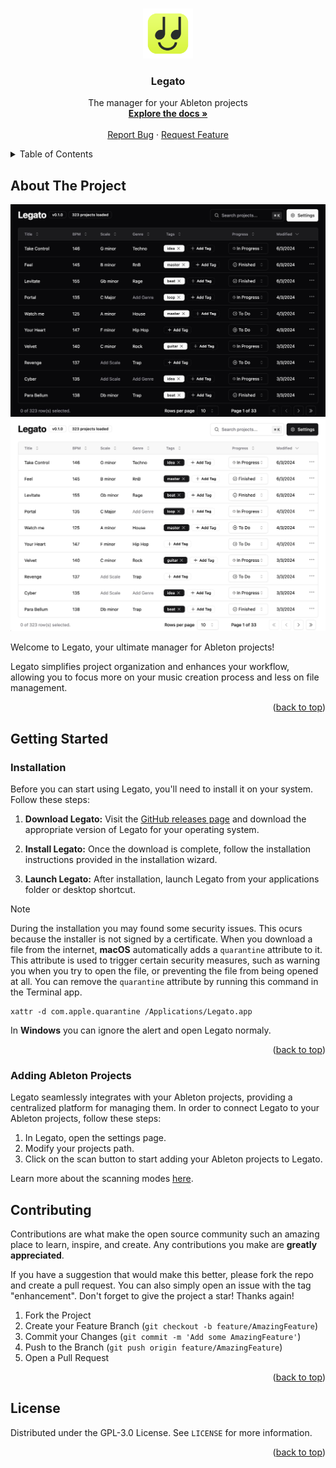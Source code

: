 <a name="readme-top"></a>

<!-- PROJECT LOGO -->
<br />
<div align="center">
  <a href="https://github.com/pruizlezcano/legato">
    <img src="assets/icon.png" alt="Logo" width="80" height="80">
  </a>

  <h3 align="center">Legato</h3>

  <p align="center">
    The manager for your Ableton projects
    <br />
    <a href="https://pruizlezcano.github.io/legato"><strong>Explore the docs »</strong></a>
    <br />
    <br />
    <a href="https://github.com/pruizlezcano/legato/issues">Report Bug</a>
    ·
    <a href="https://github.com/pruizlezcano/legato/issues">Request Feature</a>
  </p>
</div>



<!-- TABLE OF CONTENTS -->
<details>
  <summary>Table of Contents</summary>
  <ol>
    <li>
      <a href="#about-the-project">About The Project</a>
    </li>
    <li>
      <a href="#getting-started">Getting Started</a>
      <ul>
        <li><a href="#installation">Installation</a></li>
        <li><a href="#adding-ableton-projects">Adding Ableton projects</a></li>
      </ul>
    </li>
    <li><a href="#contributing">Contributing</a></li>
    <li><a href="#license">License</a></li>
  </ol>
</details>



<!-- ABOUT THE PROJECT -->
## About The Project
![Legato Screen Shot Dark](/docs/src/assets/legato-screenshot-dark.jpg#gh-dark-mode-only)![Legato Screen Shot Light](/docs/src/assets/legato-screenshot-light.jpg#gh-light-mode-only)

Welcome to Legato, your ultimate manager for Ableton projects!

Legato simplifies project organization and enhances your workflow, allowing you to focus more on your music creation process and less on file management.

<p align="right">(<a href="#readme-top">back to top</a>)</p>


<!-- GETTING STARTED -->
## Getting Started

### Installation

Before you can start using Legato, you'll need to install it on your system. Follow these steps:

1. **Download Legato:** Visit the [GitHub releases page](https://github.com/pruizlezcano/legato/releases/latest) and download the appropriate version of Legato for your operating system.

2. **Install Legato:** Once the download is complete, follow the installation instructions provided in the installation wizard.

3. **Launch Legato:** After installation, launch Legato from your applications folder or desktop shortcut.

> [!NOTE]
> During the installation you may found some security issues. This ocurs because the installer is not signed by a certificate.
> When you download a file from the internet, **macOS** automatically adds a `quarantine` attribute to it. This attribute is used to trigger certain security measures, such as warning you when you try to open the file, or preventing the file from being opened at all.
> You can remove the `quarantine` attribute by running this command in the Terminal app.
> ```shell
> xattr -d com.apple.quarantine /Applications/Legato.app
>```
>In **Windows** you can ignore the alert and open Legato normaly.

<p align="right">(<a href="#readme-top">back to top</a>)</p>



### Adding Ableton Projects

Legato seamlessly integrates with your Ableton projects, providing a centralized platform for managing them. In order to connect Legato to your Ableton projects, follow these steps:

1. In Legato, open the settings page.
2. Modify your projects path.
3. Click on the scan button to start adding your Ableton projects to Legato.

Learn more about the scanning modes [here](https://pruizlezcano.github.io/legato/scanning-projects).


<!-- CONTRIBUTING -->
## Contributing

Contributions are what make the open source community such an amazing place to learn, inspire, and create. Any contributions you make are **greatly appreciated**.

If you have a suggestion that would make this better, please fork the repo and create a pull request. You can also simply open an issue with the tag "enhancement".
Don't forget to give the project a star! Thanks again!

1. Fork the Project
2. Create your Feature Branch (`git checkout -b feature/AmazingFeature`)
3. Commit your Changes (`git commit -m 'Add some AmazingFeature'`)
4. Push to the Branch (`git push origin feature/AmazingFeature`)
5. Open a Pull Request

<p align="right">(<a href="#readme-top">back to top</a>)</p>



<!-- LICENSE -->
## License

Distributed under the GPL-3.0 License. See `LICENSE` for more information.

<p align="right">(<a href="#readme-top">back to top</a>)</p>
